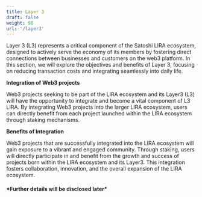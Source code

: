 ```yaml
---
title: Layer 3
draft: false
weight: 90
url: '/layer3'
---
```


 Layer 3 (L3) represents a critical component of the
Satoshi LIRA ecosystem, designed to actively serve the economy of its
members by fostering direct connections between businesses and
customers on the web3 platform. In this section, we will explore the
objectives and benefits of Layer 3, focusing on reducing transaction
costs and integrating seamlessly into daily life.

**Integration of Web3 projects**

Web3 projects seeking to be part of
the LIRA ecosystem and its Layer3 (L3) will have the opportunity to
integrate and become a vital component of L3 LIRA. By integrating Web3
projects into the larger LIRA ecosystem, users can directly benefit
from each project launched within the LIRA ecosystem through staking
mechanisms.

**Benefits of Integration**

Web3 projects that are successfully
integrated into the LIRA ecosystem will gain exposure to a vibrant and
engaged community. Through staking, users will directly participate in
and benefit from the growth and success of projects born within the
LIRA ecosystem and its Layer3. This integration fosters collaboration,
innovation, and the overall expansion of the LIRA ecosystem.



 
<h4>*Further details will be disclosed later*</h4>
